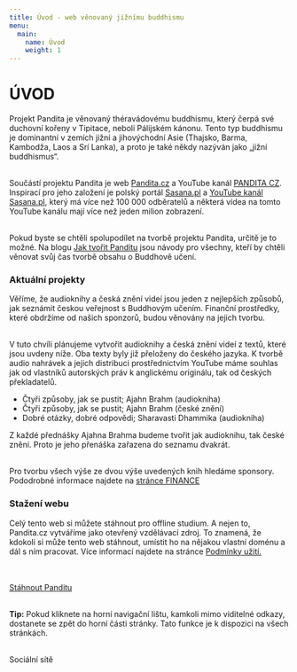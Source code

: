```yaml
---
title: Úvod - web věnovaný jižnímu buddhismu
menu:
  main:
    name: Úvod
    weight: 1
---
```


# ÚVOD

Projekt Pandita je věnovaný théravádovému buddhismu, který čerpá své duchovní kořeny v Tipitace, neboli Pálijském kánonu. Tento typ buddhismu je dominantní v zemích jižní a jihovýchodní Asie (Thajsko, Barma, Kambodža, Laos a Srí Lanka), a proto je také někdy nazýván jako „jižní buddhismus“.</br></br>

Součástí projektu Pandita je web [Pandita.cz](https://pandita.cz/) a YouTube kanál [PANDITA CZ](https://www.youtube.com/channel/UC1IIp3Yo_PaJPsEU9BUk1ew). Inspirací pro jeho založení je polský portál [Sasana.pl](http://sasana.pl/) a [YouTube kanál Sasana.pl](https://www.youtube.com/user/sasanaPL), který má více než 100 000 odběratelů a některá videa na tomto YouTube kanálu mají více než jeden milion zobrazení.<br><br>

<div style="isplay:none">

Pokud byste se chtěli spolupodílet na tvorbě projektu Pandita, určitě je to možné. Na blogu [Jak tvořit Panditu](https://borek78.github.io/jak-tvorit-panditu) jsou návody pro všechny, kteří by chtěli věnovat svůj čas tvorbě obsahu o Buddhově učení.

### Aktuální projekty

Věříme, že audioknihy a česká znění videí jsou jeden z nejlepších způsobů, jak seznámit českou veřejnost s Buddhovým učením. Finanční prostředky, které obdržíme od našich sponzorů, budou věnovány na jejich tvorbu.<br><br>

V tuto chvíli plánujeme vytvořit audioknihy a česká znění videí z textů, které jsou uvdeny níže. Oba texty byly již přeloženy do českého jazyka. K tvorbě audio nahrávek a jejich distribuci prostřednictvím YouTube máme souhlas jak od vlastníků autorských práv k anglickému originálu, tak od českých překladatelů.

<ul>
<li>Čtyři způsoby, jak se pustit; Ajahn Brahm (audiokniha)</li>
<li>Čtyři způsoby, jak se pustit; Ajahn Brahm (české znění)</li>
<li>Dobré otázky, dobré odpovědi; Sharavasti Dhammika (audiokniha)</li>
</ul>

Z každé přednášky Ajahna Brahma budeme tvořit jak audioknihu, tak české znění. Proto je jeho přenáška zařazena do seznamu dvakrát. <br><br>

Pro tvorbu všech výše ze dvou výše uvedených knih hledáme sponsory. Pododrobné informace najdete na [stránce FINANCE](finance.html)

### Stažení webu

Celý tento web si můžete stáhnout pro offline studium. A nejen to, Pandita.cz vytváříme jako otevřený vzdělávací zdroj. To znamená, že kdokoli si může tento web stáhnout, umístit ho na nějakou vlastní doménu a dál s ním pracovat. Více informací najdete na stránce [Podmínky užití.](/podminky-uziti.html)<br /><br /><br />

<a
id="stahnout-panditu"
href="https://github.com/Borek78/pandita.cz/archive/refs/heads/master.zip"> Stáhnout Panditu</a> <br /><br />

<b>Tip:</b> Pokud kliknete na horní navigační lištu, kamkoli mimo viditelné
odkazy, dostanete se zpět do horní části stránky. Tato funkce je k dispozici
na všech stránkách.<br /><br />

<div class="underline" style="margin-bottom:20px">
Sociální sítě
</div><br>

<a style="border: none" href="https://www.facebook.com/cesky.pandita">
<ion-icon class="ion-icon facebook" name="logo-facebook"></ion-icon>
</a><br>

<a style="border: none" href="https://www.youtube.com/channel/UC1IIp3Yo_PaJPsEU9BUk1ew">
<ion-icon class="ion-icon youtube" name="logo-youtube">
</ion-icon>
</a>

<script src="/js/arrow-script.js"></script>

<script type="module" src="https://unpkg.com/ionicons@5.5.2/dist/ionicons/ionicons.esm.js"></script>
<script nomodule src="https://unpkg.com/ionicons@5.5.2/dist/ionicons/ionicons.js"></script>
